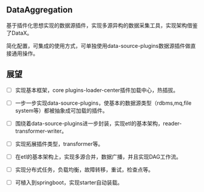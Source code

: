 ## DataAggregation

  基于插件化思想实现的数据源插件，实现多源异构的数据采集工具，实现架构借鉴了DataX。

  简化配置，可集成的使用方式，可单独使用data-source-plugins数据源插件做直接通用操作。

## 展望
- [ ] 实现基本框架，core plugins-loader-center插件加载中心，热插拔。
- [ ] 一步一步实现data-source-plugins，使基本的数据源类型（rdbms,mq,file system等）都被抽象成可加载的插件。
- [ ] 围绕着data-source-plugins进一步封装，实现etl的基本架构，reader-transformer-writer。
- [ ] 实现拓展插件类型，transformer等。
- [ ] 在etl的基本架构上，实现多源合并，数据广播，并且实现DAG工作流。
- [ ] 实现分布式任务，负载均衡，故障转移，重试，检查点等。
- [ ] 可植入到springboot，实现starter自动装载。

